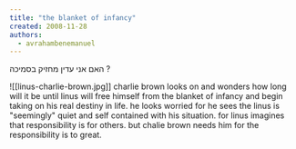 ```yaml
---
title: "the blanket of infancy"
created: 2008-11-28
authors: 
  - avrahambenemanuel
---
```


האם אני עדין מחזיק בסמיכה ?

![[linus-charlie-brown.jpg]]
charlie brown looks on and wonders how long will it be until linus will free himself from the blanket of infancy and begin taking on his real destiny in life. he looks worried for he sees the linus is "seemingly" quiet and self contained with his situation. for linus imagines that responsibility is for others. but chalie brown needs him for the responsibility is to great.
